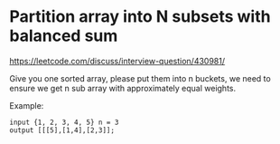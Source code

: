 # Partition array into N subsets with balanced sum

https://leetcode.com/discuss/interview-question/430981/

Give you one sorted array, please put them into n buckets, we need to ensure we get n sub array with approximately equal weights.

Example:

    input {1, 2, 3, 4, 5} n = 3
    output [[[5],[1,4],[2,3]]; 
